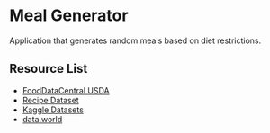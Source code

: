 # Meal Generator

Application that generates random meals based on diet restrictions.

## Resource List

- [FoodDataCentral USDA](https://fdc.nal.usda.gov/)
- [Recipe Dataset](https://www.kaggle.com/datasets/wilmerarltstrmberg/recipe-dataset-over-2m/download?datasetVersionNumber=2)
- [Kaggle Datasets](https://www.kaggle.com/datasets?search=recipe&sort=votes)
- [data.world](https://data.world/datasets/ingredients#:~:text=URL%3A%20https%3A%2F%2Fdata.world%2Fdatasets%2Fingredients%0A%0ASkip%20to%20main%20content%0A%0A,world%2C%20inc)



